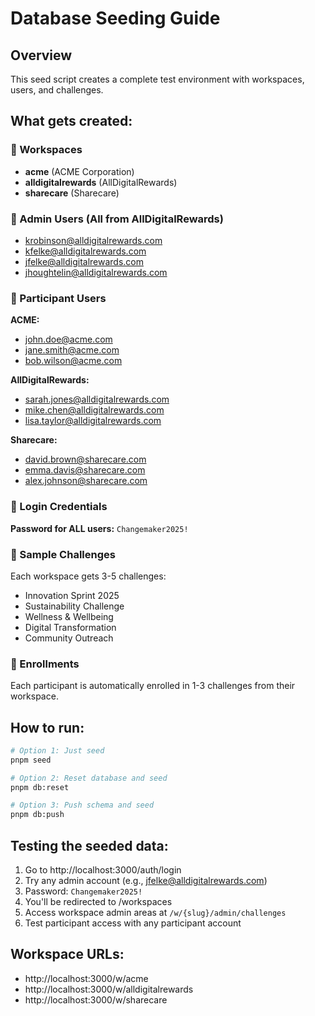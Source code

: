 # Database Seeding Guide

## Overview
This seed script creates a complete test environment with workspaces, users, and challenges.

## What gets created:

### 🏢 Workspaces
- **acme** (ACME Corporation)
- **alldigitalrewards** (AllDigitalRewards)  
- **sharecare** (Sharecare)

### 👤 Admin Users (All from AllDigitalRewards)
- krobinson@alldigitalrewards.com
- kfelke@alldigitalrewards.com
- jfelke@alldigitalrewards.com
- jhoughtelin@alldigitalrewards.com

### 👥 Participant Users
**ACME:**
- john.doe@acme.com
- jane.smith@acme.com
- bob.wilson@acme.com

**AllDigitalRewards:**
- sarah.jones@alldigitalrewards.com
- mike.chen@alldigitalrewards.com
- lisa.taylor@alldigitalrewards.com

**Sharecare:**
- david.brown@sharecare.com
- emma.davis@sharecare.com
- alex.johnson@sharecare.com

### 🔑 Login Credentials
**Password for ALL users:** `Changemaker2025!`

### 🎯 Sample Challenges
Each workspace gets 3-5 challenges:
- Innovation Sprint 2025
- Sustainability Challenge
- Wellness & Wellbeing
- Digital Transformation
- Community Outreach

### 📝 Enrollments
Each participant is automatically enrolled in 1-3 challenges from their workspace.

## How to run:

```bash
# Option 1: Just seed
pnpm seed

# Option 2: Reset database and seed
pnpm db:reset

# Option 3: Push schema and seed
pnpm db:push
```

## Testing the seeded data:

1. Go to http://localhost:3000/auth/login
2. Try any admin account (e.g., jfelke@alldigitalrewards.com)
3. Password: `Changemaker2025!`
4. You'll be redirected to /workspaces
5. Access workspace admin areas at `/w/{slug}/admin/challenges`
6. Test participant access with any participant account

## Workspace URLs:
- http://localhost:3000/w/acme
- http://localhost:3000/w/alldigitalrewards  
- http://localhost:3000/w/sharecare